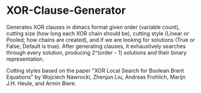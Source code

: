 # XOR-Clause-Generator
Generates XOR clauses in dimacs format given order (variable count), cutting size (how long each XOR chain should be), cutting style (Linear or Pooled; how chains are created), and if we are looking for solutions (True or False; Default is true).
After generating clauses, it exhaustively searches through every solution, producing 2^(order - 1) solutions and their binary representation.

Cutting styles based on the paper "XOR Local Search for Boolean Brent Equations" by Wojciech Nawrocki, Zhenjun Liu, Andreas Frohlich, Marijn J.H. Heule, and Armin Biere.
